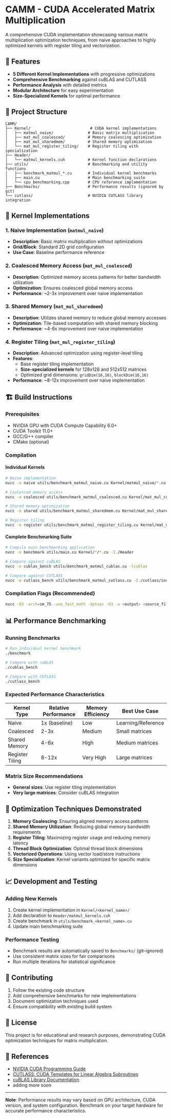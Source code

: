 # CAMM - CUDA Accelerated Matrix Multiplication

A comprehensive CUDA implementation showcasing various matrix multiplication optimization techniques, from naive approaches to highly optimized kernels with register tiling and vectorization.

## 🚀 Features

- **5 Different Kernel Implementations** with progressive optimizations
- **Comprehensive Benchmarking** against cuBLAS and CUTLASS
- **Performance Analysis** with detailed metrics
- **Modular Architecture** for easy experimentation
- **Size-Specialized Kernels** for optimal performance

## 📁 Project Structure

```
CAMM/
├── Kernel/                          # CUDA kernel implementations
│   ├── matmul_naive/               # Basic matrix multiplication
│   ├── mat_mul_coalesced/          # Memory coalescing optimization
│   ├── mat_mul_sharedmem/          # Shared memory optimization
│   └── mat_mul_register_tiling/    # Register tiling with specialization
├── Header/
│   └── matmul_kernels.cuh          # Kernel function declarations
├── utils/                          # Benchmarking and utility functions
│   ├── benchmark_matmul_*.cu       # Individual kernel benchmarks
│   ├── main.cu                     # Main benchmarking suite
│   └── cpu_benchmarking.cpp        # CPU reference implementation
├── Benchmarks/                     # Performance results (ignored by git)
└── cutlass/                        # NVIDIA CUTLASS library integration
```

## 🔧 Kernel Implementations

### 1. Naive Implementation (`matmul_naive`)
- **Description**: Basic matrix multiplication without optimizations
- **Grid/Block**: Standard 2D grid configuration
- **Use Case**: Baseline performance reference

### 2. Coalesced Memory Access (`mat_mul_coalesced`)
- **Description**: Optimized memory access patterns for better bandwidth utilization
- **Optimization**: Ensures coalesced global memory access
- **Performance**: ~2-3x improvement over naive implementation

### 3. Shared Memory (`mat_mul_sharedmem`)
- **Description**: Utilizes shared memory to reduce global memory accesses
- **Optimization**: Tile-based computation with shared memory blocking
- **Performance**: ~4-6x improvement over naive implementation

### 4. Register Tiling (`mat_mul_register_tiling`)
- **Description**: Advanced optimization using register-level tiling
- **Features**:
  - Base register tiling implementation
  - **Size-specialized kernels** for 128x128 and 512x512 matrices
  - Optimized grid dimensions: `gridDim(16,16)`, `blockDim(16,16)`
- **Performance**: ~8-12x improvement over naive implementation

## 🏗️ Build Instructions

### Prerequisites
- NVIDIA GPU with CUDA Compute Capability 6.0+
- CUDA Toolkit 11.0+
- GCC/G++ compiler
- CMake (optional)

### Compilation

#### Individual Kernels
```bash
# Naive implementation
nvcc -o naive utils/benchmark_matmul_naive.cu Kernel/matmul_naive/*.cu

# Coalesced memory access
nvcc -o coalesced utils/benchmark_matmul_coalesced.cu Kernel/mat_mul_coalesced/*.cu

# Shared memory optimization
nvcc -o shared utils/benchmark_matmul_sharedmem.cu Kernel/mat_mul_sharedmem/*.cu

# Register tiling
nvcc -o register utils/benchmark_matmul_register_tiling.cu Kernel/mat_mul_register_tiling/*.cu
```

#### Complete Benchmarking Suite
```bash
# Compile main benchmarking application
nvcc -o benchmark utils/main.cu Kernel/*/*.cu -I./Header

# Compare against cuBLAS
nvcc -o cublas_bench utils/benchmark_matmul_cublas.cu -lcublas

# Compare against CUTLASS
nvcc -o cutlass_bench utils/benchmark_matmul_cutlass.cu -I./cutlass/include
```

### Compilation Flags (Recommended)
```bash
nvcc -O3 -arch=sm_75 -use_fast_math -Xptxas -O3 -o <output> <source_files>
```

## 📊 Performance Benchmarking

### Running Benchmarks
```bash
# Run individual kernel benchmark
./benchmark

# Compare with cuBLAS
./cublas_bench

# Compare with CUTLASS
./cutlass_bench
```

### Expected Performance Characteristics

| Kernel Type | Relative Performance | Memory Efficiency | Best Use Case |
|-------------|---------------------|-------------------|---------------|
| Naive | 1x (baseline) | Low | Learning/Reference |
| Coalesced | 2-3x | Medium | Small matrices |
| Shared Memory | 4-6x | High | Medium matrices |
| Register Tiling | 8-12x | Very High | Large matrices |

### Matrix Size Recommendations
- **General sizes**: Use register tiling implementation
- **Very large matrices**: Consider cuBLAS integration

## 🔬 Optimization Techniques Demonstrated

1. **Memory Coalescing**: Ensuring aligned memory access patterns
2. **Shared Memory Utilization**: Reducing global memory bandwidth requirements
3. **Register Tiling**: Maximizing register usage and reducing memory latency
4. **Thread Block Optimization**: Optimal thread block dimensions
5. **Vectorized Operations**: Using vector load/store instructions
6. **Size Specialization**: Kernel variants optimized for specific matrix dimensions


## 📈 Development and Testing

### Adding New Kernels
1. Create kernel implementation in `Kernel/<kernel_name>/`
2. Add declaration to `Header/matmul_kernels.cuh`
3. Create benchmark in `utils/benchmark_<kernel_name>.cu`
4. Update main benchmarking suite

### Performance Testing
- Benchmark results are automatically saved to `Benchmarks/` (git-ignored)
- Use consistent matrix sizes for fair comparisons
- Run multiple iterations for statistical significance

## 🤝 Contributing

1. Follow the existing code structure
2. Add comprehensive benchmarks for new implementations
3. Document optimization techniques used
4. Ensure compatibility with existing build system

## 📝 License

This project is for educational and research purposes, demonstrating CUDA optimization techniques for matrix multiplication.

## 🔗 References

- [NVIDIA CUDA Programming Guide](https://docs.nvidia.com/cuda/cuda-c-programming-guide/)
- [CUTLASS: CUDA Templates for Linear Algebra Subroutines](https://github.com/NVIDIA/cutlass)
- [cuBLAS Library Documentation](https://docs.nvidia.com/cuda/cublas/)
- adding more soon
---

**Note**: Performance results may vary based on GPU architecture, CUDA version, and system configuration. Benchmark on your target hardware for accurate performance characteristics.
